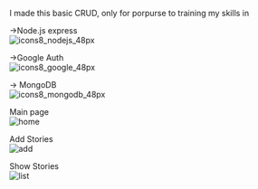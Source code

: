 I made this basic CRUD, only for porpurse to training my skills in 

->Node.js express  <br>  ![icons8_nodejs_48px](https://user-images.githubusercontent.com/57998761/175793289-7d50118c-04d4-4c3c-87b6-f2c1562d7253.png)

->Google Auth   <br>    ![icons8_google_48px](https://user-images.githubusercontent.com/57998761/175793302-4f01f102-c8b1-4c93-ae1f-3281c081a9fb.png)

-> MongoDB <br> ![icons8_mongodb_48px](https://user-images.githubusercontent.com/57998761/175793334-35189022-cb40-468a-9e4c-08f0b4512917.png)


Main page
<br>
![home](https://user-images.githubusercontent.com/57998761/175793357-667be98b-03a0-42c8-bb84-198676b4ad6a.png)

Add Stories
<br>
![add](https://user-images.githubusercontent.com/57998761/175793360-e3b2e65b-4b8e-4894-914c-99f8a99b42df.png)

Show Stories
<br>
![list](https://user-images.githubusercontent.com/57998761/175793363-ce3ec68c-fd49-43c3-b01a-2050b3c5e333.png)

